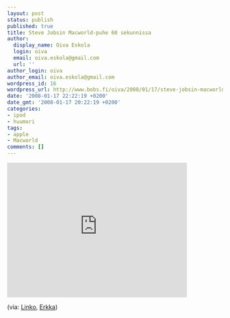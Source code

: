 ```yaml
---
layout: post
status: publish
published: true
title: Steve Jobsin Macworld-puhe 60 sekunnissa
author:
  display_name: Oiva Eskola
  login: oiva
  email: oiva.eskola@gmail.com
  url: ''
author_login: oiva
author_email: oiva.eskola@gmail.com
wordpress_id: 16
wordpress_url: http://www.bobs.fi/oiva/2008/01/17/steve-jobsin-macworld-puhe-60-sekunnissa/
date: '2008-01-17 22:22:19 +0200'
date_gmt: '2008-01-17 20:22:19 +0200'
categories:
- ipod
- huumori
tags:
- apple
- Macworld
comments: []
---
```

<p><iframe width="420" height="315" src="https://www.youtube.com/embed/Yz1-cPx0cIk" frameborder="0" allowfullscreen></iframe></p>
<p>(via: <a href="http://www.visakopu.net/linko/">Linko</a>, <a href="http://erkka.vuodatus.net/blog/1057762">Erkka</a>)</p>
